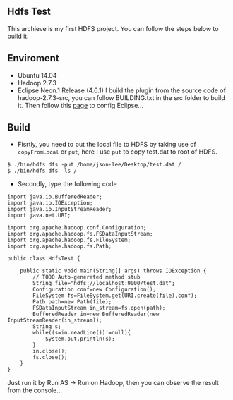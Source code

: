 ## Hdfs Test
This archieve is my first HDFS project. You can follow the steps below to build it.

## Enviroment
- Ubuntu 14.04
- Hadoop 2.7.3
- Eclipse Neon.1 Release (4.6.1)
I build the plugin from the source code of hadoop-2.7.3-src, you can follow BUILDING.txt in the src folder to build it. Then follow this [page](http://blog.csdn.net/young_kim1/article/details/50208837) to config Eclipse...

## Build
- Fisrtly, you need to put the local file to HDFS by taking use of `copyFromLocal` or `put`, here I use `put` to copy test.dat to root of HDFS.
```
$ ./bin/hdfs dfs -put /home/json-lee/Desktop/test.dat /
$ ./bin/hdfs dfs -ls /
```
- Secondly, type the following code
```
import java.io.BufferedReader;
import java.io.IOException;
import java.io.InputStreamReader;
import java.net.URI;

import org.apache.hadoop.conf.Configuration;
import org.apache.hadoop.fs.FSDataInputStream;
import org.apache.hadoop.fs.FileSystem;
import org.apache.hadoop.fs.Path;

public class HdfsTest {

	public static void main(String[] args) throws IOException {
		// TODO Auto-generated method stub
		String file="hdfs://localhost:9000/test.dat";
		Configuration conf=new Configuration();
		FileSystem fs=FileSystem.get(URI.create(file),conf);
		Path path=new Path(file);
		FSDataInputStream in_stream=fs.open(path);
		BufferedReader in=new BufferedReader(new InputStreamReader(in_stream));
		String s;
		while((s=in.readLine())!=null){
			System.out.println(s);
		}
		in.close();
		fs.close();
	}
}

```
Just run it by Run AS -> Run on Hadoop, then you can observe the result from the console...

